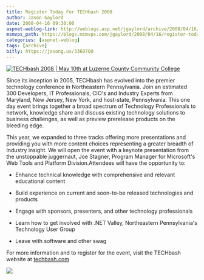 ```yaml
---
title: Register Today For TECHbash 2008
author: Jason Gaylord
date: 2008-04-16 09:30:00
aspnet-weblog-link: http://weblogs.asp.net/jgaylord/archive/2008/04/16/register-today-for-techbash-2008.aspx
msmvps_path: https://blogs.msmvps.com/jgaylord/2008/04/16/register-today-for-techbash-2008/
categories: [aspnet-weblog]
tags: [archive]
bitly: https://jasong.us/336O7QU
---
```


[![TECHbash 2008 | May 10th at Luzerne County Community College](http://techbash.com/Site_Images/marketing/announcement01.jpg)](http://techbash.com/registration/)  
  
Since its inception in 2005, TECHbash has evolved into the premier technology conference in Northeastern Pennsylvania. Join an estimated 300 Developers, IT Professionals, CIO's and Industry Experts from Maryland, New Jersey, New York, and host-state, Pennsylvania. This one day event brings together a broad spectrum of Technology Professionals to network, knowledge share and discuss existing technology solutions to business challenges, as well as preview prerelease products on the bleeding edge.  
  
This year, we expanded to three tracks offering more presentations and providing you with more content choices representing a greater breadth of Industry insight. We will open the event with a keynote presentation from the unstoppable juggernaut, Joe Stagner, Program Manager for Microsoft's Web Tools and Platform Division.Attendees will have the opportunity to:  

  
-   Enhance technical knowledge with comprehensive and relevant educational content
  
-   Build experience on current and soon-to-be released technologies and products
  
-   Engage with sponsors, presenters, and other technology professionals
  
-   Learn how to get involved with .NET Valley, Northeastern Pennsylvania's Technology User Group
  
-   Leave with software and other swag

For more information and to register for the event, visit the TECHbash website at [techbash.com](http://techbash.com/)

![](http://weblogs.asp.net/aggbug.aspx?PostID=6103738)